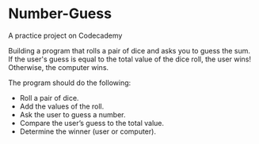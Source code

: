 # Number-Guess
A practice project on Codecademy

Building a program that rolls a pair of dice and asks you to guess the sum.  
If the user's guess is equal to the total value of the dice roll, the user wins! Otherwise, the computer wins.

The program should do the following:
- Roll a pair of dice.
- Add the values of the roll.
- Ask the user to guess a number.
- Compare the user’s guess to the total value.
- Determine the winner (user or computer).
